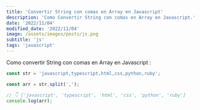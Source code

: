 ```yaml
---
title: 'Convertir String con comas en Array en Javascript'
description: 'Como Convertir String con comas en Array en Javascript.'
date: '2022/11/04'
modified_date: '2022/11/04'
image: /assets/images/posts/js.png
subtitle: 'js'
tags: 'javascript'
---
```


Como convertir String con comas en Array en Javascript :

```js
const str = 'javascript,typescript,html,css,python,ruby';

const arr = str.split(',');

// 👇️ ['javascript', 'typescript', 'html', 'css', 'python', 'ruby']
console.log(arr);
```
